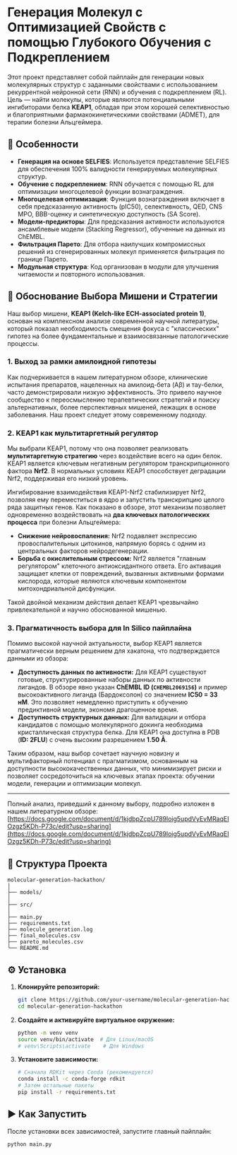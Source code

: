 # Генерация Молекул с Оптимизацией Свойств с помощью Глубокого Обучения с Подкреплением

Этот проект представляет собой пайплайн для генерации новых молекулярных структур с заданными свойствами с использованием рекуррентной нейронной сети (RNN) и обучения с подкреплением (RL). Цель — найти молекулы, которые являются потенциальными ингибиторами белка **KEAP1**, обладая при этом хорошей селективностью и благоприятными фармакокинетическими свойствами (ADMET), для терапии болезни Альцгеймера.

## 🚀 Особенности

- **Генерация на основе SELFIES**: Используется представление SELFIES для обеспечения 100% валидности генерируемых молекулярных структур.
- **Обучение с подкреплением**: RNN обучается с помощью RL для оптимизации многоцелевой функции вознаграждения.
- **Многоцелевая оптимизация**: Функция вознаграждения включает в себя предсказанную активность (pIC50), селективность, QED, CNS MPO, BBB-оценку и синтетическую доступность (SA Score).
- **Модели-предикторы**: Для предсказания активности используются ансамблевые модели (Stacking Regressor), обученные на данных из ChEMBL.
- **Фильтрация Парето**: Для отбора наилучших компромиссных решений из сгенерированных молекул применяется фильтрация по границе Парето.
- **Модульная структура**: Код организован в модули для улучшения читаемости и повторного использования.

## 🎯 Обоснование Выбора Мишени и Стратегии

Наш выбор мишени, **KEAP1 (Kelch-like ECH-associated protein 1)**, основан на комплексном анализе современной научной литературы, который показал необходимость смещения фокуса с "классических" гипотез на более фундаментальные и взаимосвязанные патологические процессы.

### 1. Выход за рамки амилоидной гипотезы
Как подчеркивается в нашем литературном обзоре, клинические испытания препаратов, нацеленных на амилоид-бета (Aβ) и тау-белки, часто демонстрировали низкую эффективность. Это привело научное сообщество к переосмыслению терапевтических стратегий и поиску альтернативных, более перспективных мишеней, лежащих в основе заболевания. Наш проект следует этому современному подходу.

### 2. KEAP1 как мультитаргетный регулятор
Мы выбрали KEAP1, потому что она позволяет реализовать **мультитаргетную стратегию** через воздействие всего на один белок. KEAP1 является ключевым негативным регулятором транскрипционного фактора **Nrf2**. В нормальных условиях KEAP1 способствует деградации Nrf2, поддерживая его низкий уровень.

Ингибирование взаимодействия KEAP1-Nrf2 стабилизирует Nrf2, позволяя ему переместиться в ядро и запустить транскрипцию целого ряда защитных генов. Как показано в обзоре, этот механизм позволяет одновременно воздействовать на **два ключевых патологических процесса** при болезни Альцгеймера:

*   **Снижение нейровоспаления:** Nrf2 подавляет экспрессию провоспалительных цитокинов, напрямую борясь с одним из центральных факторов нейродегенерации.
*   **Борьба с окислительным стрессом:** Nrf2 является "главным регулятором" клеточного антиоксидантного ответа. Его активация защищает клетки от повреждений, вызванных активными формами кислорода, которые являются ключевым компонентом митохондриальной дисфункции.

Такой двойной механизм действия делает KEAP1 чрезвычайно привлекательной и научно обоснованной мишенью.

### 3. Прагматичность выбора для In Silico пайплайна
Помимо высокой научной актуальности, выбор KEAP1 является прагматически верным решением для хакатона, что подтверждается данными из обзора:

*   **Доступность данных по активности:** Для KEAP1 существуют готовые, структурированные наборы данных по активности лигандов. В обзоре явно указан **ChEMBL ID (`CHEMBL2069156`)** и пример высокоактивного лиганда (Бардоксолон) со значением **IC50 = 33 нМ**. Это позволяет немедленно приступить к обучению предиктивной модели, экономя драгоценное время.
*   **Доступность структурных данных:** Для валидации и отбора кандидатов с помощью молекулярного докинга необходима кристаллическая структура белка. Для KEAP1 она доступна в PDB (**ID: 2FLU**) с очень высоким разрешением **1.50 Å**.

Таким образом, наш выбор сочетает научную новизну и мультифакторный потенциал с прагматизмом, основанным на доступности высококачественных данных, что минимизирует риски и позволяет сосредоточиться на ключевых этапах проекта: обучении модели, генерации и оптимизации молекул.

---
Полный анализ, приведший к данному выбору, подробно изложен в нашем литературном обзоре:
[https://docs.google.com/document/d/1kjdbpZcpU789loig5updVyEvMRaqEIOzgz5KDh-P73c/edit?usp=sharing](https://docs.google.com/document/d/1kjdbpZcpU789loig5updVyEvMRaqEIOzgz5KDh-P73c/edit?usp=sharing)

## 📁 Структура Проекта

```
molecular-generation-hackathon/
│
├── models/
│
├── src/
│
├── main.py
├── requirements.txt
├── molecule_generation.log
├── final_molecules.csv
├── pareto_molecules.csv
└── README.md
```

## ⚙️ Установка

1.  **Клонируйте репозиторий:**
    ```bash
    git clone https://github.com/your-username/molecular-generation-hackathon.git
    cd molecular-generation-hackathon
    ```

2.  **Создайте и активируйте виртуальное окружение:**
    ```bash
    python -m venv venv
    source venv/bin/activate  # Для Linux/macOS
    # venv\Scripts\activate    # Для Windows
    ```

3.  **Установите зависимости:**
    ```bash
    # Сначала RDKit через Conda (рекомендуется)
    conda install -c conda-forge rdkit
    # Затем остальные пакеты
    pip install -r requirements.txt
    ```

## ▶️ Как Запустить

После установки всех зависимостей, запустите главный пайплайн:

```bash
python main.py
```